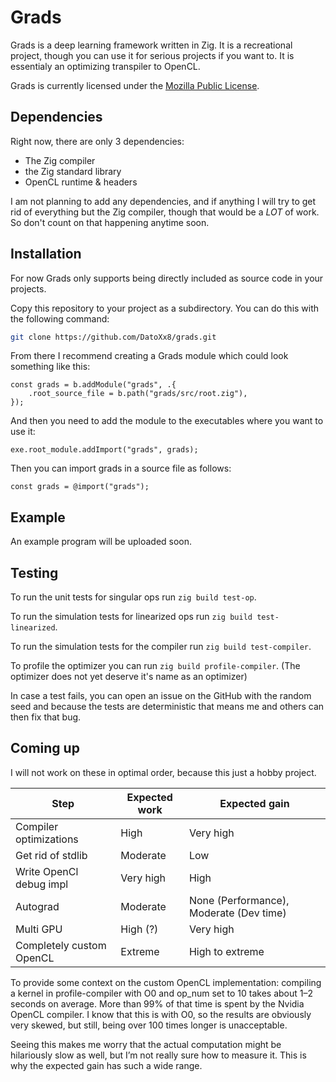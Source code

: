 # Grads

Grads is a deep learning framework written in Zig. It is a recreational project, though you can use it for serious projects if you want to.
It is essentialy an optimizing transpiler to OpenCL.

Grads is currently licensed under the [Mozilla Public License](https://www.mozilla.org/en-US/MPL/2.0/).

## Dependencies

Right now, there are only 3 dependencies:
- The Zig compiler
- the Zig standard library
- OpenCL runtime & headers

I am not planning to add any dependencies, and if anything I will try to get rid of everything but the Zig compiler, though that would be a *LOT* of work. 
So don't count on that happening anytime soon.

## Installation

For now Grads only supports being directly included as source code in your projects.

Copy this repository to your project as a subdirectory. You can do this with the following command:
``` sh
git clone https://github.com/DatoXx8/grads.git
```
From there I recommend creating a Grads module which could look something like this:
```zig
const grads = b.addModule("grads", .{
    .root_source_file = b.path("grads/src/root.zig"),
});
```
And then you need to add the module to the executables where you want to use it:
```zig
exe.root_module.addImport("grads", grads);
```
Then you can import grads in a source file as follows:
```zig
const grads = @import("grads");
```

## Example

An example program will be uploaded soon.

## Testing

To run the unit tests for singular ops run `zig build test-op`.

To run the simulation tests for linearized ops run `zig build test-linearized`.

To run the simulation tests for the compiler run `zig build test-compiler`.

To profile the optimizer you can run `zig build profile-compiler`. (The optimizer does not yet deserve it's name as an optimizer)

In case a test fails, you can open an issue on the GitHub with the random seed and because the tests are deterministic that means me and others can then fix that bug.

## Coming up

I will not work on these in optimal order, because this just a hobby project.

| Step                      | Expected work | Expected gain                             |
| ------------------------- | ------------- | ----------------------------------------- |
| Compiler optimizations    | High          | Very high                                 |
| Get rid of stdlib         | Moderate      | Low                                       |
| Write OpenCl debug impl   | Very high     | High                                      |
| Autograd                  | Moderate      | None (Performance), Moderate (Dev time)   |
| Multi GPU                 | High (?)      | Very high                                 |
| Completely custom OpenCL  | Extreme       | High to extreme                           |

To provide some context on the custom OpenCL implementation: compiling a kernel in profile-compiler with O0 and op_num set to 10 takes about 1–2 seconds on average.
More than 99% of that time is spent by the Nvidia OpenCL compiler. 
I know that this is with O0, so the results are obviously very skewed, but still, being over 100 times longer is unacceptable.

Seeing this makes me worry that the actual computation might be hilariously slow as well, but I’m not really sure how to measure it.
This is why the expected gain has such a wide range.
